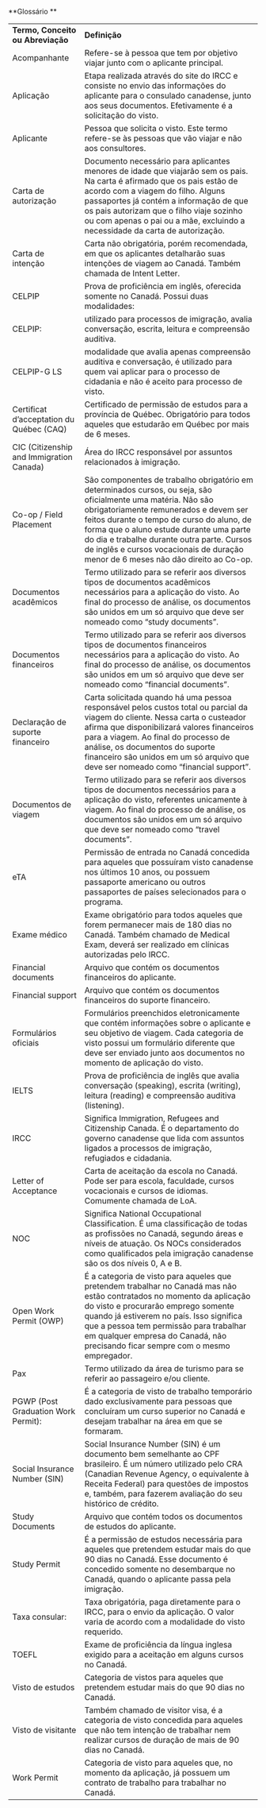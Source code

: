
<!-- Output copied to clipboard! -->

<!-----

Yay, no errors, warnings, or alerts!

Conversion time: 0.698 seconds.


Using this Markdown file:

1. Paste this output into your source file.
2. See the notes and action items below regarding this conversion run.
3. Check the rendered output (headings, lists, code blocks, tables) for proper
   formatting and use a linkchecker before you publish this page.

Conversion notes:

* Docs to Markdown version 1.0β33
* Tue Mar 08 2022 15:08:14 GMT-0800 (PST)
* Source doc: 04.Glossário
* Tables are currently converted to HTML tables.
----->


**Glossário **


<table>
  <tr>
   <td><strong>Termo, Conceito ou Abreviação</strong>
   </td>
   <td><strong>Definição</strong>
   </td>
  </tr>
  <tr>
   <td>Acompanhante
   </td>
   <td>Refere-se à pessoa que tem por objetivo viajar junto com o aplicante principal.
   </td>
  </tr>
  <tr>
   <td>Aplicação
   </td>
   <td>Etapa realizada através do site do IRCC e consiste no envio das informações do aplicante para o consulado canadense, junto aos seus documentos. Efetivamente é a solicitação do visto.
   </td>
  </tr>
  <tr>
   <td>Aplicante
   </td>
   <td>Pessoa que solicita o visto. Este termo refere-se às pessoas que vão viajar e não aos consultores.
   </td>
  </tr>
  <tr>
   <td>Carta de autorização
   </td>
   <td>Documento necessário para aplicantes menores de idade que viajarão sem os pais. Na carta é afirmado que os pais estão de acordo com a viagem do filho. Alguns passaportes já contém a informação de que os pais autorizam que o filho viaje sozinho ou com apenas o pai ou a mãe, excluindo a necessidade da carta de autorização.
   </td>
  </tr>
  <tr>
   <td>Carta de intenção
   </td>
   <td>Carta não obrigatória, porém recomendada, em que os aplicantes detalharão suas intenções de viagem ao Canadá. Também chamada de Intent Letter.
   </td>
  </tr>
  <tr>
   <td>CELPIP
   </td>
   <td>Prova de proficiência em inglês, oferecida somente no Canadá. Possui duas modalidades:
<tr>
	<td>CELPIP:</td>
	<td>utilizado para processos de imigração, avalia conversação, escrita, leitura e compreensão auditiva.</td>
</tr>
<tr>
<td>CELPIP-G LS</td>
<td>modalidade que avalia apenas compreensão auditiva e conversação, é utilizado para quem vai aplicar para o processo de cidadania e não é aceito para processo de visto.</td>
</tr>
  <tr>
   <td>Certificat d’acceptation du Québec (CAQ)
   </td>
   <td>Certificado de permissão de estudos para a província de Québec. Obrigatório para todos aqueles que estudarão em Québec por mais de 6 meses.
   </td>
  </tr>
  <tr>
   <td>CIC (Citizenship and Immigration Canada)
   </td>
   <td>Área do IRCC responsável por assuntos relacionados à imigração.
   </td>
  </tr>
  <tr>
   <td>Co-op / Field Placement
   </td>
   <td>São componentes de trabalho obrigatório em determinados cursos, ou seja, são oficialmente uma matéria. Não são obrigatoriamente remunerados e devem ser feitos durante o tempo de curso do aluno, de forma que o aluno estude durante uma parte do dia e trabalhe durante outra parte. Cursos de inglês e cursos vocacionais de duração menor de 6 meses não dão direito ao Co-op.
   </td>
  </tr>
  <tr>
   <td>Documentos acadêmicos
   </td>
   <td>Termo utilizado para se referir aos diversos tipos de documentos acadêmicos necessários para a aplicação do visto. Ao final do processo de análise, os documentos são unidos em um só arquivo que deve ser nomeado como “study documents”.
   </td>
  </tr>
  <tr>
   <td>Documentos financeiros
   </td>
   <td>Termo utilizado para se referir aos diversos tipos de documentos financeiros necessários para a aplicação do visto. Ao final do processo de análise, os documentos são unidos em um só arquivo que deve ser nomeado como “financial documents”.
   </td>
  </tr>
  <tr>
   <td>Declaração de suporte financeiro
   </td>
   <td>Carta solicitada quando há uma pessoa responsável pelos custos total ou parcial da viagem do cliente. Nessa carta o custeador afirma que disponibilizará valores financeiros para a viagem. Ao final do processo de análise, os documentos do suporte financeiro são unidos em um só arquivo que deve ser nomeado como “financial support”.
   </td>
  </tr>
  <tr>
   <td>Documentos de viagem
   </td>
   <td>Termo utilizado para se referir aos diversos tipos de documentos necessários para a aplicação do visto, referentes unicamente à viagem. Ao final do processo de análise, os documentos são unidos em um só arquivo que deve ser nomeado como “travel documents”.
   </td>
  </tr>
  <tr>
   <td>eTA
   </td>
   <td>Permissão de entrada no Canadá concedida para aqueles que possuíram visto canadense nos últimos 10 anos, ou possuem passaporte americano ou outros passaportes de países selecionados para o programa. 
   </td>
  </tr>
  <tr>
   <td>Exame médico
   </td>
   <td>Exame obrigatório para todos aqueles que forem permanecer mais de 180 dias no Canadá. Também chamado de Medical Exam, deverá ser realizado em clínicas autorizadas pelo IRCC.
   </td>
  </tr>
  <tr>
   <td>Financial documents
   </td>
   <td>Arquivo que contém os documentos financeiros do aplicante.
   </td>
  </tr>
  <tr>
   <td>Financial support
   </td>
   <td>Arquivo que contém os documentos financeiros do suporte financeiro.
   </td>
  </tr>
  <tr>
   <td>Formulários oficiais
   </td>
   <td>Formulários preenchidos eletronicamente que contém informações sobre o aplicante e seu objetivo de viagem. Cada categoria de visto possui um formulário diferente que deve ser enviado junto aos documentos no momento de aplicação do visto.
   </td>
  </tr>
  <tr>
   <td>IELTS
   </td>
   <td>Prova de proficiência de inglês que avalia conversação (speaking), escrita (writing), leitura (reading) e compreensão auditiva (listening).
   </td>
  </tr>
  <tr>
   <td>IRCC
   </td>
   <td>Significa Immigration, Refugees and Citizenship Canada. É o departamento do governo canadense que lida com assuntos ligados a processos de imigração, refugiados e cidadania.
   </td>
  </tr>
  <tr>
   <td>Letter of Acceptance
   </td>
   <td>Carta de aceitação da escola no Canadá. Pode ser para escola, faculdade, cursos vocacionais e cursos de idiomas. Comumente chamada de LoA.
   </td>
  </tr>
  <tr>
   <td>NOC
   </td>
   <td>Significa National Occupational Classification. É uma classificação de todas as profissões no Canadá, segundo áreas e níveis de atuação. Os NOCs considerados como qualificados pela imigração canadense são os dos níveis 0, A e B.
   </td>
  </tr>
  <tr>
   <td>Open Work Permit (OWP)<strong> </strong>
   </td>
   <td>É a categoria de visto para aqueles que pretendem trabalhar no Canadá mas não estão contratados no momento da aplicação do visto e procurarão emprego somente quando já estiverem no país. Isso significa que a pessoa tem permissão para trabalhar em qualquer empresa do Canadá, não precisando ficar sempre com o mesmo empregador.
   </td>
  </tr>
  <tr>
   <td>Pax
   </td>
   <td>Termo utilizado da área de turismo para se referir ao passageiro e/ou cliente.
   </td>
  </tr>
  <tr>
   <td>PGWP (Post Graduation Work Permit):
   </td>
   <td>É a categoria de visto de trabalho temporário dado exclusivamente para pessoas que concluíram um curso superior no Canadá e desejam trabalhar na área em que se formaram.
   </td>
  </tr>
  <tr>
   <td>Social Insurance Number (SIN)
   </td>
   <td>Social Insurance Number (SIN) é um documento bem semelhante ao CPF brasileiro. É um número utilizado pelo CRA (Canadian Revenue Agency, o equivalente à Receita Federal) para questões de impostos e, também, para fazerem avaliação do seu histórico de crédito.
   </td>
  </tr>
  <tr>
   <td>Study Documents
   </td>
   <td>Arquivo que contém todos os documentos de estudos do aplicante.
   </td>
  </tr>
  <tr>
   <td>Study Permit
   </td>
   <td>É a permissão de estudos necessária para aqueles que pretendem estudar mais do que 90 dias no Canadá. Esse documento é concedido somente no desembarque no Canadá, quando o aplicante passa pela imigração.
   </td>
  </tr>
  <tr>
   <td>Taxa consular:
   </td>
   <td>Taxa obrigatória, paga diretamente para o IRCC, para o envio da aplicação. O valor varia de acordo com a modalidade do visto requerido.
   </td>
  </tr>
  <tr>
   <td>TOEFL
   </td>
   <td>Exame de proficiência da língua inglesa exigido para a aceitação em alguns cursos no Canadá.
   </td>
  </tr>
  <tr>
   <td>Visto de estudos
   </td>
   <td>Categoria de vistos para aqueles que pretendem estudar mais do que 90 dias no Canadá.
   </td>
  </tr>
  <tr>
   <td>Visto de visitante
   </td>
   <td>Também chamado de visitor visa, é a categoria de visto concedida para aqueles que não tem intenção de trabalhar nem realizar cursos de duração de mais de 90 dias no Canadá.
   </td>
  </tr>
  <tr>
   <td>Work Permit
   </td>
   <td>Categoria de visto para aqueles que, no momento da aplicação, já possuem um contrato de trabalho para trabalhar no Canadá.
   </td>
  </tr>
</table>

